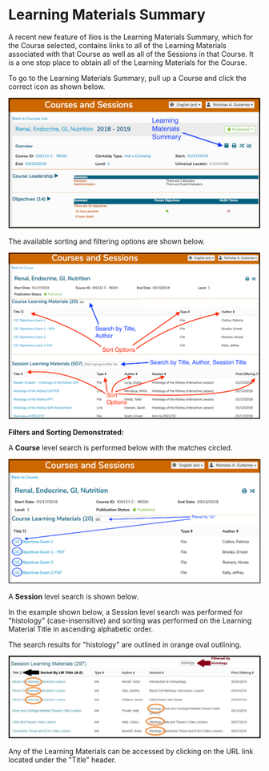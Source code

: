 # Learning Materials Summary

A recent new feature of Ilios is the Learning Materials Summary, which for the Course selected, contains links to all of the Learning Materials associated with that Course as well as all of the Sessions in that Course. It is a one stop place to obtain all of the Learning Materials for the Course.

To go to the Learning Materials Summary, pull up a Course and click the correct icon as shown below.

![Click as shown](../../images/course_learning_materials/lmsumrw1.png)

The available sorting and filtering options are shown below.

![Sorting and Filtering Options shown](../../images/course_learning_materials/lmsumrw2.png)

**Filters and Sorting Demonstrated:**

A **Course** level search is performed below with the matches circled. 

![Course Level Search](../../images/course_learning_materials/lmsumrw3.png)

A **Session** level search is shown below.

In the example shown below, a Session level search was performed for "histology" \(case-insensitive\) and sorting was performed on the Learning Material Title in ascending alphabetic order.

The search results for "histology" are outlined in orange oval outlining.

![Search applied ...](../../images/course_learning_materials/lm_summary_filter.jpg)

Any of the Learning Materials can be accessed by clicking on the URL link located under the "Title" header.


